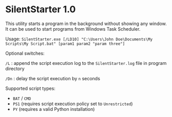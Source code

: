 # SilentStarter 1.0

This utility starts a program in the background without showing any window. It can be used to start programs from Windows Task Scheduler.

Usage:
```SilentStarter.exe [/LD10] "C:\Users\John Doe\Documents\My Scripts\My Script.bat" [param1 param2 "param three"]```

Optional switches:

```/L```  : append the script execution log to the ```SilentStarter.log``` file in program directory

```/Dn``` : delay the script execution by ```n``` seconds

Supported script types:
- ```BAT``` / ```CMD```
- ```PS1``` (requires script execution policy set to ```Unrestricted```)
- ```PY``` (requires a valid Python installation)
